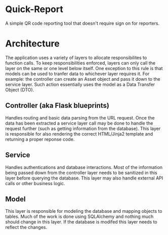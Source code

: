 # Quick-Report
A simple QR code reporting tool that doesn't require sign on for reporters.

# Architecture
The application uses a variety of layers to allocate responsibilites to function calls. To keep responsibilities enforced, layers can only call the layer on the same or one level below itself. One exception to this rule is that models can be used to tranfer data to whichever layer requires it. For example: the controller can create an Asset object and pass it down to the service layer. Such action essentially uses the model as a Data Transfer Object (DTO).

## Controller (aka Flask blueprints)
Handles routing and basic data parsing from the URL request. Once the data has been extracted a service layer call may be done to handle the request further (such as getting information from the database). This layer is responsible for also rendering the correct HTML/Jinja2 template and returning a proper reponse code.

## Service
Handles authentications and database interactions. Most of the information being passed down from the controller layer needs to be sanitized in this layer before querying the database. This layer may also handle external API calls or other business logic.

## Model
This layer is responsible for modeling the database and mapping objects to tables. Much of the work is done using SQLAlchemy and nothing much should change in this layer. If the database is modifed this layer needs to reflect the changes.
